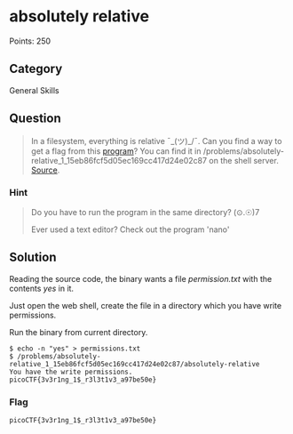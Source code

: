 # absolutely relative
Points: 250

## Category
General Skills

## Question
>In a filesystem, everything is relative ¯\_(ツ)_/¯. Can you find a way to get a flag from this [program](files/absolutely-relative)? You can find it in /problems/absolutely-relative_1_15eb86fcf5d05ec169cc417d24e02c87 on the shell server. [Source](files/absolutely-relative.c). 

### Hint
>Do you have to run the program in the same directory? (⊙.☉)7
>
>Ever used a text editor? Check out the program 'nano'

## Solution
Reading the source code, the binary wants a file _permission.txt_ with the contents _yes_ in it.

Just open the web shell, create the file in a directory which you have write permissions.

Run the binary from current directory.

```
$ echo -n "yes" > permissions.txt
$ /problems/absolutely-relative_1_15eb86fcf5d05ec169cc417d24e02c87/absolutely-relative
You have the write permissions.
picoCTF{3v3r1ng_1$_r3l3t1v3_a97be50e}
```

### Flag
`picoCTF{3v3r1ng_1$_r3l3t1v3_a97be50e}`
